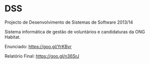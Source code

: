 # DSS
Projecto de Desenvolvimento de Sistemas de Software 2013/14

Sistema informática de gestão de voluntários e candidaturas da ONG Habitat.

Enunciado: https://goo.gl/YrKBvr

Relatório Final: https://goo.gl/n36SrJ
